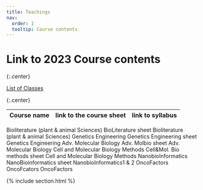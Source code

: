 ```yaml
---
title: Teachings
nav:
  order: 1
  tooltip: Course contents
---
```


# <i class="fas fa-chalkboard-teacher"></i>Link to 2023 Course contents 

{:.center}

[List of Classes](https://docs.google.com/spreadsheets/d/1eNlM4RRswGDS-Jt7dFnzbqIT496HDD7DkykGUz9qmxY/edit?usp=sharing)

{:.center}

|Course name|	link to the course sheet|	link to syllabus|
| :---         |     :---      |          :--- |
Bioliterature (plant & animal Sciences)	BioLiterature sheet	Bioliterature (plant & animal Sciences)
Genetics Engineering	Genetics Engineering sheet	Genetics Engineering
Adv. Molecular Biology	Adv. Molbio sheet	Adv. Molecular Biology
Cell and Molecular Biology Methods	Cell&Mol. Bio methods sheet	Cell and Molecular Biology Methods
NanobioInformatics	NanoBioinformatics sheet	NanobioInformatics1 & 2
OncoFactors	OncoFcators	OncoFactors

{% include section.html %}

